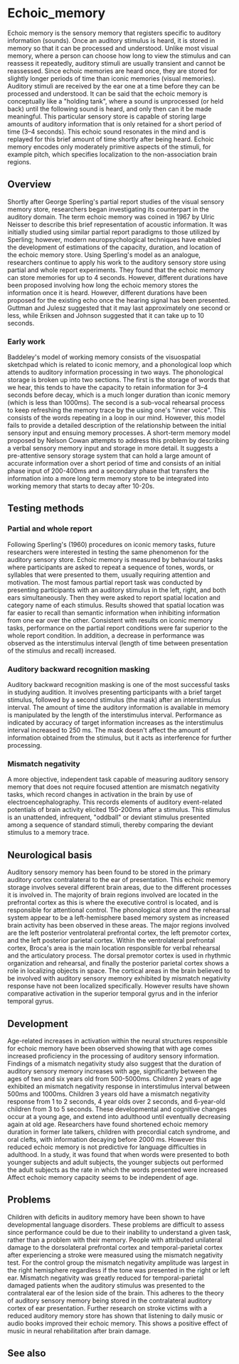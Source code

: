 # Echoic_memory

Echoic memory is the sensory memory that registers specific to auditory information (sounds). Once an auditory stimulus is heard, it is stored in memory so that it can be processed and understood. Unlike most visual memory, where a person can choose how long to view the stimulus and can reassess it repeatedly, auditory stimuli are usually transient and cannot be reassessed. Since echoic memories are heard once, they  are stored for slightly longer periods of time than iconic memories (visual memories). Auditory stimuli are received by the ear one at a time before they can be processed and understood.
It can be said that the echoic memory is conceptually like a "holding tank", where a sound is unprocessed (or held back) until the following sound is heard, and only then can it be made meaningful. This particular sensory store is capable of storing large amounts of auditory information that is only retained for a short period of time (3–4 seconds). This echoic sound resonates in the mind and is replayed for this brief amount of time shortly after being heard. Echoic memory encodes only moderately primitive aspects of the stimuli, for example pitch, which specifies localization to the non-association brain regions.


## Overview

Shortly after George Sperling's partial report studies of the visual sensory memory store, researchers began investigating its counterpart in the auditory domain.  The term echoic memory was coined in 1967 by Ulric Neisser to describe this brief representation of acoustic information.  It was initially studied using similar partial report paradigms to those utilized by Sperling; however, modern neuropsychological techniques have enabled the development of estimations of the capacity, duration, and location of the echoic memory store. Using Sperling's model as an analogue, researchers continue to apply his work to the auditory sensory store using partial and whole report experiments. They found that the echoic memory can store memories for up to 4 seconds. However, different durations have been proposed involving how long the echoic memory stores the information once it is heard. However, different durations have been proposed for the existing echo once the hearing signal has been presented. Guttman  and Julesz suggested that it may last approximately one second or less, while Eriksen  and Johnson suggested that it can take up to  10 seconds.


### Early work
Baddeley's model of working memory consists of the visuospatial sketchpad which is related to iconic memory, and a phonological loop which attends to auditory information processing in two ways. The phonological storage is broken up into two sections. The first is the storage of words that we hear, this tends to have the capacity to retain information for 3–4 seconds before decay, which is a much longer duration than iconic memory (which is less than 1000ms). The second is a sub-vocal rehearsal process to keep refreshing the memory trace by the using one's "inner voice". This consists of the words repeating in a loop in our mind.   However, this model fails to provide a detailed description of the relationship between the initial sensory input and ensuing memory processes.
A short-term memory model proposed by Nelson Cowan attempts to address this problem by describing a verbal sensory memory input and storage in more detail. It suggests a pre-attentive sensory storage system that can hold a large amount of accurate information over a short period of time and consists of an initial phase input of 200-400ms and a secondary phase that transfers the information into a more long term memory store to be integrated into working memory that starts to decay after 10-20s.


## Testing methods



### Partial and whole report
Following Sperling's (1960) procedures on iconic memory tasks, future researchers were interested in testing the same phenomenon for the auditory sensory store. Echoic memory is measured by behavioural tasks where participants are asked to repeat a sequence of tones, words, or syllables that were presented to them, usually requiring attention and motivation. The most famous partial report task was conducted by presenting participants with an auditory stimulus in the left, right, and both ears simultaneously. Then they were asked to report spatial location and category name of each stimulus. Results showed that spatial location was far easier to recall than semantic information when inhibiting information from one ear over the other. Consistent with results on iconic memory tasks, performance on the partial report conditions were far superior to the whole report condition. In addition, a decrease in performance was observed as the interstimulus interval (length of time between presentation of the stimulus and recall) increased.


### Auditory backward recognition masking
Auditory backward recognition masking is one of the most successful tasks in studying audition. It involves presenting participants with a brief target stimulus, followed by a second stimulus (the mask) after an interstimulus interval. The amount of time the auditory information is available in memory is manipulated by the length of the interstimulus interval. Performance as indicated by accuracy of target information increases as the interstimulus interval increased to 250 ms.  The mask doesn't affect the amount of information obtained from the stimulus, but it acts as interference for further processing.


### Mismatch negativity
A more objective, independent task capable of measuring auditory sensory memory that does not require focused attention are mismatch negativity tasks, which record changes in activation in the brain by use of electroencephalography. This records elements of auditory event-related potentials of brain activity elicited 150-200ms after a stimulus. This stimulus is an unattended, infrequent, "oddball" or deviant stimulus presented among a sequence of standard stimuli, thereby comparing the deviant stimulus to a memory trace.


## Neurological basis

Auditory sensory memory has been found to be stored in the primary auditory cortex contralateral to the ear of presentation. This echoic memory storage involves several different brain areas, due to the different processes it is involved in. The majority of brain regions involved are located in the prefrontal cortex as this is where the executive control is located, and is responsible for attentional control. The phonological store and the rehearsal system appear to be a left-hemisphere based memory system as increased brain activity has been observed in these areas. The major regions involved are the left posterior ventrolateral prefrontal cortex, the left premotor cortex, and the left posterior parietal cortex. Within the ventrolateral prefrontal cortex, Broca's area is the main location responsible for verbal rehearsal and the articulatory process. The dorsal premotor cortex is used in rhythmic organization and rehearsal, and finally the posterior parietal cortex shows a role in localizing objects in space.
The cortical areas in the brain believed to be involved with auditory sensory memory exhibited by mismatch negativity response have not been localized specifically. However results have shown comparative activation in the superior temporal gyrus and in the inferior temporal gyrus.


## Development

Age-related increases in activation within the neural structures responsible for echoic memory have been observed showing that with age comes increased proficiency in the processing of auditory sensory information.
Findings of a mismatch negativity study also suggest that the duration of auditory sensory memory increases with age, significantly between the ages of two and six years old from 500-5000ms. Children 2 years of age exhibited an mismatch negativity response in interstimulus interval between 500ms and 1000ms. Children 3 years old have a mismatch negativity response from 1 to 2 seconds, 4 year olds over 2 seconds, and 6-year-old children from 3 to 5 seconds. These developmental and cognitive changes occur at a young age, and extend into adulthood until eventually decreasing again at old age.
Researchers have found shortened echoic memory duration in former late talkers, children with precordial catch syndrome, and oral clefts, with information decaying before 2000 ms. However this reduced echoic memory is not predictive for language difficulties in adulthood.
In a study, it was found that when words were presented to both younger subjects and adult subjects, the younger subjects out performed the adult subjects as the rate in which the words presented were increased
Affect echoic memory capacity seems to be independent of age.


## Problems

Children with deficits in auditory memory have been shown to have developmental language disorders. These problems are difficult to assess since performance could be due to their inability to understand a given task, rather than a problem with their memory.
People with attributed unilateral damage to the dorsolateral prefrontal cortex and temporal-parietal cortex after experiencing a stroke were measured using the mismatch negativity test. For the control group the mismatch negativity amplitude was largest in the right hemisphere regardless if the tone was presented in the right or left ear.
Mismatch negativity was greatly reduced for temporal-parietal damaged patients when the auditory stimulus was presented to the contralateral ear of the lesion side of the brain. This adheres to the theory of auditory sensory memory being stored in the contralateral auditory cortex of ear presentation. Further research on stroke victims with a reduced auditory memory store has shown that listening to daily music or audio books improved their echoic memory. This shows a positive effect of music in neural rehabilitation after brain damage.


## See also

